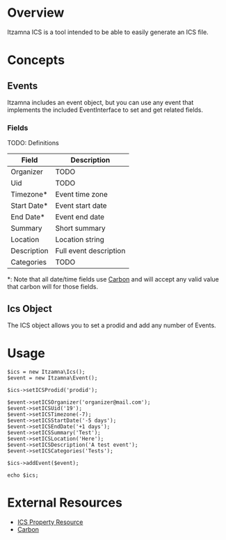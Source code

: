 # Overview
Itzamna ICS is a tool intended to be able to easily generate an ICS file.

# Concepts
## Events
Itzamna includes an event object, but you can use any event that implements the included EventInterface to set and get related fields.

### Fields
TODO: Definitions

 Field       | Description
 ----------- | ----------------------
 Organizer   | TODO
 Uid         | TODO
 Timezone*   | Event time zone        
 Start Date* | Event start date       
 End Date*   | Event end date         
 Summary     | Short summary          
 Location    | Location string        
 Description | Full event description
 Categories  | TODO

\*: Note that all date/time fields use [Carbon](https://carbon.nesbot.com/docs/) and will accept any valid value that carbon will for those fields.

## Ics Object
The ICS object allows you to set a prodid and add any number of Events.

# Usage
```
$ics = new Itzamna\Ics();
$event = new Itzamna\Event();

$ics->setICSProdid('prodid');

$event->setICSOrganizer('organizer@mail.com');
$event->setICSUid('19');
$event->setICSTimezone(-7);
$event->setICSStartDate('-5 days');
$event->setICSEndDate('+1 days');
$event->setICSSummary('Test');
$event->setICSLocation('Here');
$event->setICSDescription('A test event');
$event->setICSCategories('Tests');

$ics->addEvent($event);

echo $ics;
```

# External Resources
* [ICS Property Resource](https://tools.ietf.org/html/rfc5545)
* [Carbon](https://carbon.nesbot.com/docs/)
